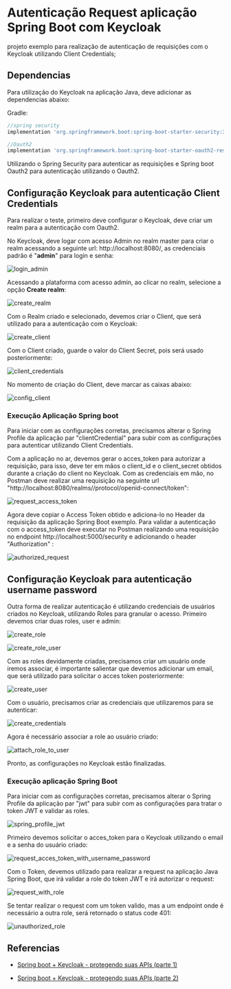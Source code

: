 # Autenticação Request aplicação Spring Boot com Keycloak

projeto exemplo para realização de autenticação de requisições com o Keycloak
utilizando Client Credentials;

## Dependencias
Para utilização do Keycloak na aplicação Java, deve adicionar as dependencias abaixo:

Gradle:
```groovy
//spring security
implementation 'org.springframework.boot:spring-boot-starter-security:3.0.2'

//Oauth2
implementation 'org.springframework.boot:spring-boot-starter-oauth2-resource-server:3.0.2'
```

Utilizando o Spring Security para autenticar as requisições e Spring boot Oauth2
para autenticação utilizando o Oauth2.

## Configuração Keycloak para autenticação Client Credentials
Para realizar o teste, primeiro deve configurar o Keycloak, deve criar um  realm
para a autenticação com Oauth2.

No Keycloak, deve logar com acesso Admin no realm master para criar o realm acessando a seguinte url: http://localhost:8080/, as credenciais padrão é "**admin**"
para login e senha:

![login_admin](https://raw.githubusercontent.com/lucas-silvs/estudo--keycloack-api-authentication/main/aplica%C3%A7%C3%A3o-java/spring-com-keycloak-exemplo/images/keycloak_login_admin.png)

Acessando a plataforma com acesso admin, ao clicar no realm, selecione a opção **Create realm**:

![create_realm](https://raw.githubusercontent.com/lucas-silvs/estudo--keycloack-api-authentication/main/aplica%C3%A7%C3%A3o-java/spring-com-keycloak-exemplo/images/criar_realm.png)


Com o Realm criado e selecionado, devemos criar o Client, que será utilizado para a autenticação
com o Keycloak:

![create_client](https://raw.githubusercontent.com/lucas-silvs/estudo--keycloack-api-authentication/main/aplica%C3%A7%C3%A3o-java/spring-com-keycloak-exemplo/images/criar_client.png)

Com o Client criado, guarde o valor do Client Secret, pois será usado posteriormente:

![client_credentials](https://raw.githubusercontent.com/lucas-silvs/estudo--keycloack-api-authentication/main/aplica%C3%A7%C3%A3o-java/spring-com-keycloak-exemplo/images/client_secrets.png)


No momento de criação do Client, deve marcar as caixas abaixo:

![config_client](https://raw.githubusercontent.com/lucas-silvs/estudo--keycloack-api-authentication/main/aplica%C3%A7%C3%A3o-java/spring-com-keycloak-exemplo/images/configuracoes_client.png)

### Execução Aplicação Spring boot
Para iniciar com as configurações corretas, precisamos alterar o Spring Profile da aplicação par "clientCredential" para subir com as configurações para autenticar utilizando Client Credentials.

Com a aplicação no ar, devemos gerar o acces_token para
autorizar a requisição, para isso, deve ter em mãos o client_id e o client_secret obtidos durante a criação do client no Keycloak.
Com as credenciais em mão, no Postman deve realizar uma requisição na seguinte url "http://localhost:8080/realms/<nome-realm-criado>/protocol/openid-connect/token": 

![request_access_token](https://raw.githubusercontent.com/lucas-silvs/estudo--keycloack-api-authentication/main/aplica%C3%A7%C3%A3o-java/spring-com-keycloak-exemplo/images/request_access_token.png)

Agora deve copiar o Access Token obtido e adiciona-lo no Header da requisição da aplicação Spring Boot exemplo.
Para validar a autenticação com o access_token deve executar no Postman 
realizando uma requisição no endpoint http://localhost:5000/security e adicionando o header "Authorization" :

![authorized_request](https://raw.githubusercontent.com/lucas-silvs/estudo--keycloack-api-authentication/main/aplica%C3%A7%C3%A3o-java/spring-com-keycloak-exemplo/images/authorized_request_java_example.png)


## Configuração Keycloak para autenticação username password

Outra forma de realizar autenticação é utilizando credenciais de usuários criados no Keycloak, utilizando Roles para granular o acesso.
Primeiro devemos criar duas roles, user e admin:

![create_role](https://raw.githubusercontent.com/lucas-silvs/estudo--keycloack-api-authentication/main/aplica%C3%A7%C3%A3o-java/spring-com-keycloak-exemplo/images/create_role.png)

![create_role_user](https://raw.githubusercontent.com/lucas-silvs/estudo--keycloack-api-authentication/main/aplica%C3%A7%C3%A3o-java/spring-com-keycloak-exemplo/images/create_role_user.png)

Com as roles devidamente criadas, precisamos criar um usuário onde iremos associar, é importante salientar que devemos adicionar um email,
que será utilizado para solicitar o acces token posteriormente:

![create_user](https://raw.githubusercontent.com/lucas-silvs/estudo--keycloack-api-authentication/main/aplica%C3%A7%C3%A3o-java/spring-com-keycloak-exemplo/images/create_user.png)

Com o usuário, precisamos criar as credenciais que utilizaremos para se autenticar:

![create_credentials](https://raw.githubusercontent.com/lucas-silvs/estudo--keycloack-api-authentication/main/aplica%C3%A7%C3%A3o-java/spring-com-keycloak-exemplo/images/create_credentials.png)

Agora é necessário associar a role ao usuário criado:

![attach_role_to_user](https://raw.githubusercontent.com/lucas-silvs/estudo--keycloack-api-authentication/main/aplica%C3%A7%C3%A3o-java/spring-com-keycloak-exemplo/images/attach_role_to_user.png)

Pronto, as configurações no Keycloak estão finalizadas.

### Execução aplicação Spring Boot

Para iniciar com as configurações corretas, precisamos alterar o Spring Profile da aplicação par "jwt" para subir com as configurações para tratar o token JWT e validar as roles.

![spring_profile_jwt](https://raw.githubusercontent.com/lucas-silvs/estudo--keycloack-api-authentication/main/aplica%C3%A7%C3%A3o-java/spring-com-keycloak-exemplo/images/config_spring_profile_jwt.png)

Primeiro devemos solicitar o acces_token para o Keycloak utilizando o email e a senha do usuário criado:

![request_acces_token_with_username_password](https://raw.githubusercontent.com/lucas-silvs/estudo--keycloack-api-authentication/main/aplica%C3%A7%C3%A3o-java/spring-com-keycloak-exemplo/images/request_acces_token_using_client.png)


Com o Token, devemos utilizado para realizar a request na aplicação Java Spring Boot, que irá validar a role do token JWT e irá autorizar o request:

![request_with_role](https://raw.githubusercontent.com/lucas-silvs/estudo--keycloack-api-authentication/main/aplica%C3%A7%C3%A3o-java/spring-com-keycloak-exemplo/images/request_with_role.png)

Se tentar realizar o request com um token valido, mas a um endpoint onde é necessário a outra role, será retornado o status code 401:

![unauthorized_role](https://raw.githubusercontent.com/lucas-silvs/estudo--keycloack-api-authentication/main/aplica%C3%A7%C3%A3o-java/spring-com-keycloak-exemplo/images/unauthorized_role_with_valid_token.png)


## Referencias

- [Spring boot + Keycloak - protegendo suas APIs (parte 1)](https://dev.to/mmacorin/spring-boot-keycloak-protegendo-suas-apis-parte-1-436o)

- [Spring boot + Keycloak - protegendo suas APIs (parte 2)](https://dev.to/mmacorin/spring-boot-keycloak-protegendo-suas-apis-parte-2-5bb4)


